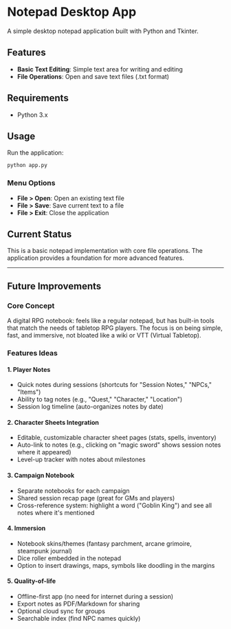 # Notepad Desktop App

A simple desktop notepad application built with Python and Tkinter.

## Features

- **Basic Text Editing**: Simple text area for writing and editing
- **File Operations**: Open and save text files (.txt format)

## Requirements

- Python 3.x

## Usage

Run the application:

```bash
python app.py
```

### Menu Options

- **File > Open**: Open an existing text file
- **File > Save**: Save current text to a file
- **File > Exit**: Close the application

## Current Status

This is a basic notepad implementation with core file operations. The application provides a foundation for more advanced features.

---

## Future Improvements

### Core Concept

A digital RPG notebook: feels like a regular notepad, but has built-in tools that match the needs of tabletop RPG players. The focus is on being simple, fast, and immersive, not bloated like a wiki or VTT (Virtual Tabletop).

### Features Ideas

#### 1. Player Notes
- Quick notes during sessions (shortcuts for "Session Notes," "NPCs," "Items")
- Ability to tag notes (e.g., "Quest," "Character," "Location")
- Session log timeline (auto-organizes notes by date)

#### 2. Character Sheets Integration
- Editable, customizable character sheet pages (stats, spells, inventory)
- Auto-link to notes (e.g., clicking on "magic sword" shows session notes where it appeared)
- Level-up tracker with notes about milestones

#### 3. Campaign Notebook
- Separate notebooks for each campaign
- Shared session recap page (great for GMs and players)
- Cross-reference system: highlight a word ("Goblin King") and see all notes where it's mentioned

#### 4. Immersion
- Notebook skins/themes (fantasy parchment, arcane grimoire, steampunk journal)
- Dice roller embedded in the notepad
- Option to insert drawings, maps, symbols like doodling in the margins

#### 5. Quality-of-life
- Offline-first app (no need for internet during a session)
- Export notes as PDF/Markdown for sharing
- Optional cloud sync for groups
- Searchable index (find NPC names quickly)